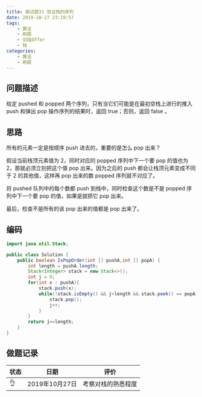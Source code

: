 ```yaml
---
title: 面试题31 验证栈的序列
date: 2019-10-27 23:19:57
tags:
	- 算法
	- 刷题
	- 剑指Offer
	- 栈
categories:
	- 算法
	- 刷题
---
```


## 问题描述

给定 pushed 和 popped 两个序列，只有当它们可能是在最初空栈上进行的推入 push 和弹出 pop 操作序列的结果时，返回 true；否则，返回 false 。

<!--more-->

## 思路

所有的元素一定是按顺序 push 进去的，重要的是怎么 pop 出来？

假设当前栈顶元素值为 2，同时对应的 popped 序列中下一个要 pop 的值也为 2，那就必须立刻把这个值 pop 出来。因为之后的 push 都会让栈顶元素变成不同于 2 的其他值，这样再 pop 出来的数 popped 序列就不对应了。

将 pushed 队列中的每个数都 push 到栈中，同时检查这个数是不是 popped 序列中下一个要 pop 的值，如果是就把它 pop 出来。

最后，检查不是所有的该 pop 出来的值都是 pop 出来了。

## 编码

```java
import java.util.Stack;

public class Solution {
    public boolean IsPopOrder(int [] pushA,int [] popA) {
        int length = pushA.length;
        Stack<Integer> stack = new Stack<>();
        int j = 0;
        for(int x : pushA){
            stack.push(x);
            while(!stack.isEmpty() && j<length && stack.peek() == popA[j]){
                stack.pop();
                j++;
            }
        }
        return j==length;
    }
}
```

## 做题记录

| 状态 | 日期           | 评价               |
| ---- | -------------- | ------------------ |
| 👌    | 2019年10月27日 | 考察对栈的熟悉程度 |